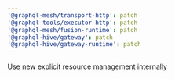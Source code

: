 ```yaml
---
'@graphql-mesh/transport-http': patch
'@graphql-tools/executor-http': patch
'@graphql-mesh/fusion-runtime': patch
'@graphql-hive/gateway': patch
'@graphql-hive/gateway-runtime': patch
---
```


Use new explicit resource management internally
